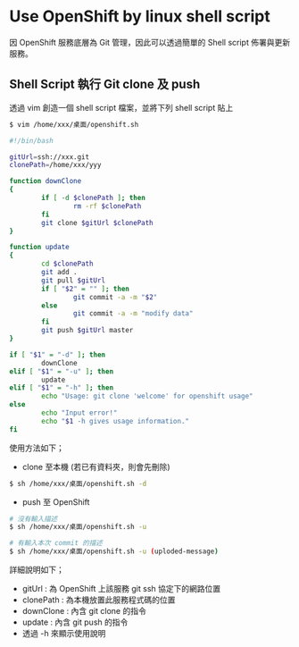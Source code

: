 # Use OpenShift by linux shell script

因 OpenShift 服務底層為 Git 管理，因此可以透過簡單的 Shell script 佈署與更新服務。

## Shell Script 執行 Git clone 及 push

透過 vim 創造一個 shell script 檔案，並將下列 shell script 貼上

```Bash
$ vim /home/xxx/桌面/openshift.sh
```

```Bash
#!/bin/bash

gitUrl=ssh://xxx.git
clonePath=/home/xxx/yyy

function downClone
{
        if [ -d $clonePath ]; then
                rm -rf $clonePath
        fi
        git clone $gitUrl $clonePath
}

function update
{
        cd $clonePath
        git add .
        git pull $gitUrl
        if [ "$2" = "" ]; then
                git commit -a -m "$2"
        else
                git commit -a -m "modify data"
        fi
        git push $gitUrl master
}

if [ "$1" = "-d" ]; then
        downClone
elif [ "$1" = "-u" ]; then
        update
elif [ "$1" = "-h" ]; then
        echo "Usage: git clone 'welcome' for openshift usage"
else
        echo "Input error!"
        echo "$1 -h gives usage information."
fi
```

使用方法如下；
* clone 至本機 (若已有資料夾，則會先刪除)

```Bash
$ sh /home/xxx/桌面/openshift.sh -d
```

* push 至 OpenShift

```Bash
# 沒有輸入描述
$ sh /home/xxx/桌面/openshift.sh -u

# 有輸入本次 commit 的描述
$ sh /home/xxx/桌面/openshift.sh -u (uploded-message)
```

詳細說明如下；
* gitUrl : 為 OpenShift 上該服務 git ssh 協定下的網路位置
* clonePath : 為本機放置此服務程式碼的位置
* downClone : 內含 git clone 的指令
* update : 內含 git push 的指令
* 透過 -h 來顯示使用說明
















